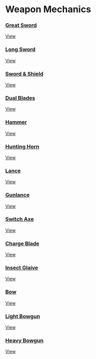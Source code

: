 <div class="flex text-gray-900 items-center justify-center p-md mt-xl">
    <div class="text-center max-w-md">
        <h1 class="is-size-1">Weapon Mechanics</h1>
    </div>
</div>

<div class="flex items-center justify-center p-lg pb-xl">
    <div class="grid grid-cols-4 grid-cols-mobile gap-md max-w-md">
        <a class="button rounded-md mr-sm shadow max-h-sm max-w-sm whitespace-normal" href="./weapons/great-sword.html">
            <h3 class="max-w-sm">Great Sword</h3>
            <p class="is-size-4">View</p>
        </a>
        <a class="button rounded-md mr-sm shadow max-h-sm max-w-sm whitespace-normal" href="./weapons/long-sword.html">
            <h3 class="max-w-sm">Long Sword</h3>
            <p class="is-size-4">View</p>
        </a>
        <a class="button rounded-md mr-sm shadow max-h-sm max-w-sm whitespace-normal" href="./weapons/sword-and-shield.html">
            <h3 class="max-w-sm">Sword & Shield</h3>
            <p class="is-size-4">View</p>
        </a>
        <a class="button rounded-md mr-sm shadow max-h-sm max-w-sm whitespace-normal" href="./weapons/dual-blades.html">
            <h3 class="max-w-sm">Dual Blades</h3>
            <p class="is-size-4">View</p>
        </a>
        <a class="button rounded-md mr-sm shadow max-h-sm max-w-sm whitespace-normal" href="./weapons/hammer.html">
            <h3 class="max-w-sm">Hammer</h3>
            <p class="is-size-4">View</p>
        </a>
        <a class="button rounded-md mr-sm shadow max-h-sm max-w-sm whitespace-normal" href="./weapons/hunting-horn.html">
            <h3 class="max-w-sm">Hunting Horn</h3>
            <p class="is-size-4">View</p>
        </a>
        <a class="button rounded-md mr-sm shadow max-h-sm max-w-sm whitespace-normal" href="./weapons/lance.html">
            <h3 class="max-w-sm">Lance</h3>
            <p class="is-size-4">View</p>
        </a>
        <a class="button rounded-md mr-sm shadow max-h-sm max-w-sm whitespace-normal" href="./weapons/gunlance.html">
            <h3 class="max-w-sm">Gunlance</h3>
            <p class="is-size-4">View</p>
        </a>
        <a class="button rounded-md mr-sm shadow max-h-sm max-w-sm whitespace-normal" href="./weapons/switch-axe.html">
            <h3 class="max-w-sm">Switch Axe</h3>
            <p class="is-size-4">View</p>
        </a>
        <a class="button rounded-md mr-sm shadow max-h-sm max-w-sm whitespace-normal" href="./weapons/charge-blade.html">
            <h3 class="max-w-sm">Charge Blade</h3>
            <p class="is-size-4">View</p>
        </a>
        <a class="button rounded-md mr-sm shadow max-h-sm max-w-sm whitespace-normal" href="./weapons/insect-glaive.html">
            <h3 class="max-w-sm">Insect Glaive</h3>
            <p class="is-size-4">View</p>
        </a>
        <a class="button rounded-md mr-sm shadow max-h-sm max-w-sm whitespace-normal" href="./weapons/bow.html">
            <h3 class="max-w-sm">Bow</h3>
            <p class="is-size-4">View</p>
        </a>
        <a class="button rounded-md mr-sm shadow max-h-sm max-w-sm whitespace-normal" href="./weapons/light-bowgun.html">
            <h3 class="max-w-sm">Light Bowgun</h3>
            <p class="is-size-4">View</p>
        </a>
        <a class="button rounded-md mr-sm shadow max-h-sm max-w-sm whitespace-normal" href="./weapons/heavy-bowgun.html">
            <h3 class="max-w-sm">Heavy Bowgun</h3>
            <p class="is-size-4">View</p>
        </a>
    </div>
</div>